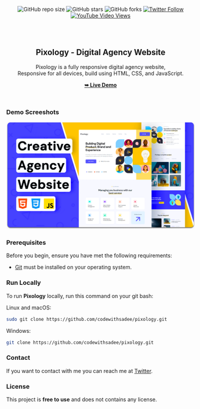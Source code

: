 <div align="center">
  
  ![GitHub repo size](https://img.shields.io/github/repo-size/codewithsadee/pixology)
  ![GitHub stars](https://img.shields.io/github/stars/codewithsadee/pixology?style=social)
  ![GitHub forks](https://img.shields.io/github/forks/codewithsadee/pixology?style=social)
[![Twitter Follow](https://img.shields.io/twitter/follow/codewithsadee_?style=social)](https://twitter.com/intent/follow?screen_name=codewithsadee_)
  [![YouTube Video Views](https://img.shields.io/youtube/views/olASpEtIwRY?style=social)](https://youtu.be/olASpEtIwRY)

  <br />
  <br />

  <h2 align="center">Pixology - Digital Agency Website</h2>

  Pixology is a fully responsive digital agency website, <br />Responsive for all devices, build using HTML, CSS, and JavaScript.

  <a href="https://codewithsadee.github.io/pixology/"><strong>➥ Live Demo</strong></a>

</div>

<br />

### Demo Screeshots

![Pixology Desktop Demo](./readme-images/desktop.png "Desktop Demo")

### Prerequisites

Before you begin, ensure you have met the following requirements:

* [Git](https://git-scm.com/downloads "Download Git") must be installed on your operating system.

### Run Locally

To run **Pixology** locally, run this command on your git bash:

Linux and macOS:

```bash
sudo git clone https://github.com/codewithsadee/pixology.git
```

Windows:

```bash
git clone https://github.com/codewithsadee/pixology.git
```

### Contact

If you want to contact with me you can reach me at [Twitter](https://www.twitter.com/codewithsadee).

### License

This project is **free to use** and does not contains any license.
